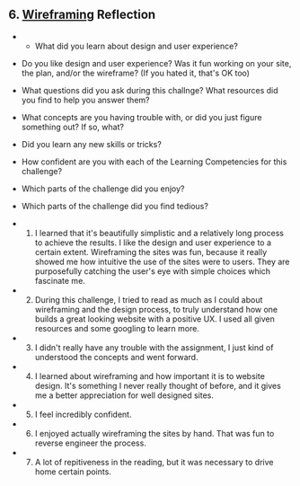 ## 6. [Wireframing](6_wireframing/readme.md) Reflection

* * What did you learn about design and user experience? 
* Do you like design and user experience? Was it fun working on your site, the plan, and/or the wireframe? (If you hated it, that's OK too)

* What questions did you ask during this challnge? What resources did you find to help you answer them?  
* What concepts are you having trouble with, or did you just figure something out? If so, what?  
* Did you learn any new skills or tricks?
* How confident are you with each of the Learning Competencies for this challenge? 
* Which parts of the challenge did you enjoy?
* Which parts of the challenge did you find tedious?

<!-- Add your reflection here. Remove the comment markers -->

* 1) I learned that it's beautifully simplistic and a relatively long process to achieve the results. I like the design and user experience to a certain extent. Wireframing the sites was fun, because it really showed me how intuitive the use of the sites were to users. They are purposefully catching the user's eye with simple choices which fascinate me.

* 2) During this challenge, I tried to read as much as I could about wireframing and the design process, to truly understand how one builds a great looking website with a positive UX. I used all given resources and some googling to learn more.
* 3) I didn't really have any trouble with the assignment, I just kind of understood the concepts and went forward.
* 4) I learned about wireframing and how important it is to website design. It's something I never really thought of before, and it gives me a better appreciation for well designed sites.
* 5) I feel incredibly confident.
* 6) I enjoyed actually wireframing the sites by hand. That was fun to reverse engineer the process.
* 7) A lot of repitiveness in the reading, but it was necessary to drive home certain points.